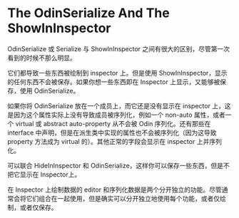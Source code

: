 # The OdinSerialize And The ShowInInspector

OdinSerialize 或 Serialize 与 ShowInInspector 之间有很大的区别，尽管第一次看到的时候不那么明显。

它们都导致一些东西被绘制到 inspector 上。但是使用 ShowInInspector，显示的任何东西不会被保存。如果你想一些东西即在 Inspector 上显示，又能够被保存，使用 OdinSerialize。

如果你将 OdinSerialize 放在一个成员上，而它还是没有显示在 inspector 上，这是因为这个属性实际上没有导致成员被序列化，例如一个 non-auto 属性，或者一个 virtual 或 abstract auto-property 从不会被 Odin 序列化。还有那些在 interface 中声明，但是在派生类中实现的属性也不会被序列化（因为这导致 property 方法成为 virtual 的）。其他正常的字段会显示在 inspector 上并序列化。

可以联合 HideInInspector 和 OdinSerialize，这样你可以保存一些东西，但是不把它显示在 Inspector上。

在 Inspector 上绘制数据的 editor 和序列化数据是两个分开独立的功能。尽管通常会将它们组合在一起使用，但是确实可以分开独立地使用每个功能，或者仅绘制，或者仅保存。
